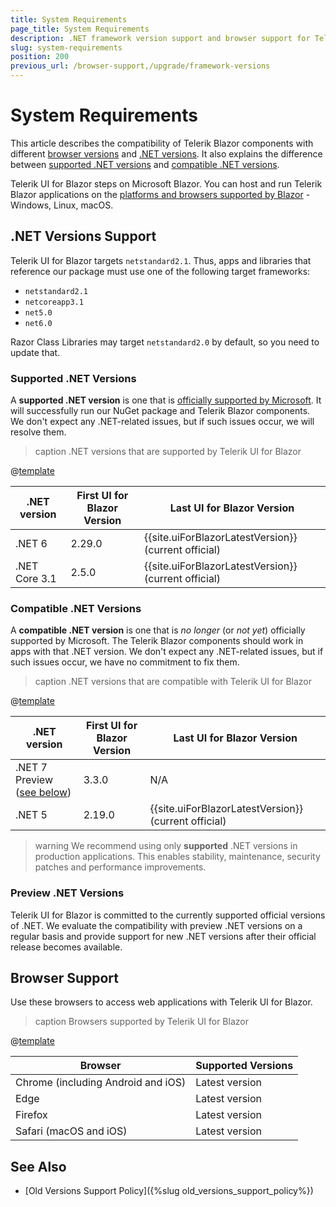 ```yaml
---
title: System Requirements
page_title: System Requirements
description: .NET framework version support and browser support for Telerik UI for Blazor.
slug: system-requirements
position: 200
previous_url: /browser-support,/upgrade/framework-versions
---
```


# System Requirements

This article describes the compatibility of Telerik Blazor components with different [browser versions](#browser-support) and [.NET versions](#net-versions-support). It also explains the difference between [supported .NET versions](#supported-net-versions) and [compatible .NET versions](#compatible-net-versions).

Telerik UI for Blazor steps on Microsoft Blazor. You can host and run Telerik Blazor applications on the [platforms and browsers supported by Blazor](https://docs.microsoft.com/en-us/aspnet/core/blazor/supported-platforms) - Windows, Linux, macOS.


## .NET Versions Support

Telerik UI for Blazor targets `netstandard2.1`. Thus, apps and libraries that reference our package must use one of the following target frameworks:

* `netstandard2.1`
* `netcoreapp3.1`
* `net5.0`
* `net6.0`

Razor Class Libraries may target `netstandard2.0` by default, so you need to update that.

### Supported .NET Versions

A **supported .NET version** is one that is [officially supported by Microsoft](https://dotnet.microsoft.com/en-us/platform/support/policy/dotnet-core). It will successfully run our NuGet package and Telerik Blazor components. We don't expect any .NET-related issues, but if such issues occur, we will resolve them.

>caption .NET versions that are supported by Telerik UI for Blazor

@[template](/_contentTemplates/common/parameters-table-styles.md#table-layout)

| .NET version | First UI for Blazor Version | Last UI for Blazor Version |
| --- | --- | --- |
| .NET 6 | 2.29.0 | {{site.uiForBlazorLatestVersion}} (current official) |
| .NET Core 3.1 | 2.5.0 | {{site.uiForBlazorLatestVersion}} (current official) |

### Compatible .NET Versions

A **compatible .NET version** is one that is *no longer* (or *not yet*) officially supported by Microsoft. The Telerik Blazor components should work in apps with that .NET version. We don't expect any .NET-related issues, but if such issues occur, we have no commitment to fix them.

>caption .NET versions that are compatible with Telerik UI for Blazor

@[template](/_contentTemplates/common/parameters-table-styles.md#table-layout)

| .NET version | First UI for Blazor Version | Last UI for Blazor Version |
| --- | --- | --- |
| .NET 7 Preview ([see below](#preview-net-versions)) | 3.3.0 | N/A |
| .NET 5 | 2.19.0 | {{site.uiForBlazorLatestVersion}} (current official) |

>warning We recommend using only **supported** .NET versions in production applications. This enables stability, maintenance, security patches and performance improvements.

### Preview .NET Versions

Telerik UI for Blazor is committed to the currently supported official versions of .NET. We evaluate the compatibility with preview .NET versions on a regular basis and provide support for new .NET versions after their official release becomes available.


## Browser Support

Use these browsers to access web applications with Telerik UI for Blazor.

>caption Browsers supported by Telerik UI for Blazor

@[template](/_contentTemplates/common/parameters-table-styles.md#table-layout)

| Browser | Supported Versions |
| ----------- | ----------- |
| Chrome (including Android and iOS) | Latest version |
| Edge | Latest version |
| Firefox | Latest version |
| Safari (macOS and iOS) | Latest version |


## See Also

* [Old Versions Support Policy]({%slug old_versions_support_policy%})
